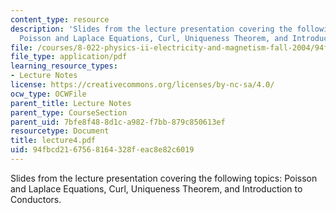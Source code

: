 ```yaml
---
content_type: resource
description: 'Slides from the lecture presentation covering the following topics:
  Poisson and Laplace Equations, Curl, Uniqueness Theorem, and Introduction to Conductors.'
file: /courses/8-022-physics-ii-electricity-and-magnetism-fall-2004/94fbcd2167568164328feac8e82c6019_lecture4.pdf
file_type: application/pdf
learning_resource_types:
- Lecture Notes
license: https://creativecommons.org/licenses/by-nc-sa/4.0/
ocw_type: OCWFile
parent_title: Lecture Notes
parent_type: CourseSection
parent_uid: 7bfe8f48-8d1c-a982-f7bb-879c850613ef
resourcetype: Document
title: lecture4.pdf
uid: 94fbcd21-6756-8164-328f-eac8e82c6019
---
```

Slides from the lecture presentation covering the following topics: Poisson and Laplace Equations, Curl, Uniqueness Theorem, and Introduction to Conductors.